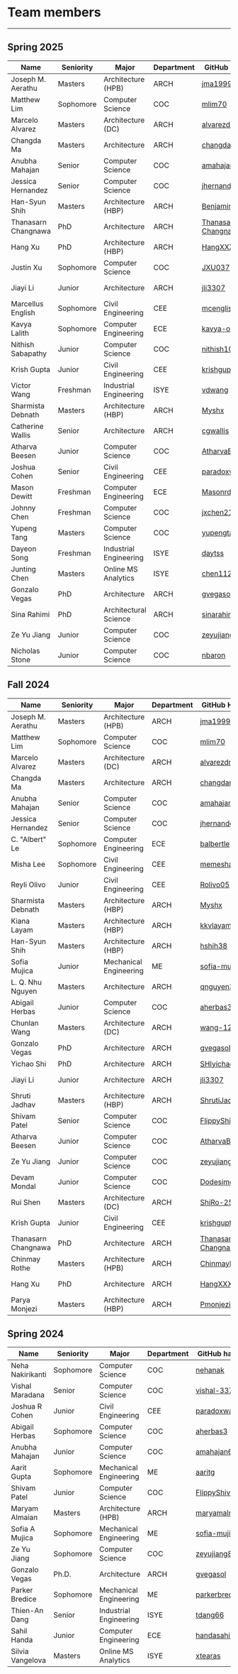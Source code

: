  <!-- Additional styles for landing page -->
  <style>
    /* Application header should be static for the landing page */
    .md-header {
      position: initial;
    }
    /* Hide navigation */
    @media screen and (min-width: 76.25em) {
      .md-sidebar--primary {
        display: none;
      }
    }
</style>

# Team members

---

## Spring 2025

| Name                | Seniority | Major                  | Department | GitHub Handle                                                 | Topic Area                                                            |
| ------------------- | --------- | ---------------------- | ---------- | ------------------------------------------------------------- | --------------------------------------------------------------------- |
| Joseph M. Aerathu   | Masters   | Architecture (HPB)     | ARCH       | [jma1999](https://github.com/jma1999)                         | [Energy-In-Buildings](25sp-energyinbuildings/README.md)               |
| Matthew Lim         | Sophomore | Computer Science       | COC        | [mlim70](https://github.com/mlim70)                           | [MPONC](25sp-mponc/README.md)                                         |
| Marcelo Alvarez     | Masters   | Architecture (DC)      | ARCH       | [alvarezdmarch](https://github.com/alvarezdmarch)             | [Microclimate-UMCF](25sp-microclimate-umcf/README.md)                 |
| Changda Ma          | Masters   | Architecture           | ARCH       | [changdama](https://github.com/changdama)                     | [Neuroarchitecture](25sp-neuroarchitecture/README.md)                 |
| Anubha Mahajan      | Senior    | Computer Science       | COC        | [amahajan68](https://github.com/amahajan68)                   | [Energy-In-Buildings](25sp-energyinbuildings/README.md)               |
| Jessica Hernandez   | Senior    | Computer Science       | COC        | [jhernandez312](https://github.com/jhernandez312)             | [Energy-In-Buildings](25sp-energyinbuildings/README.md)               |
| Han-Syun Shih       | Masters   | Architecture (HBP)     | ARCH       | [Benjaminhansyun](https://github.com/hshih38)                 | [Energy-In-Buildings](25sp-energyinbuildings/README.md)               |
| Thanasarn Changnawa | PhD       | Architecture           | ARCH       | [Thanasarn-Changnawa](https://github.com/Thanasarn-Changnawa) | [Microclimate-LSTM-Kriging](25sp-microclimate-lstm-kriging/README.md) |
| Hang Xu             | PhD       | Architecture (HBP)     | ARCH       | [HangXXXu](https://github.com/HangXXXu)                       | [Energy-In-Buildings](25sp-energyinbuildings/README.md)               |
| Justin Xu           | Sophomore | Computer Science       | COC        | [JXU037](https://github.com/JXU037)                           | [MPONC](25sp-mponc/README.md)                                         |
| Jiayi Li            | Junior    | Architecture           | ARCH       | [jli3307](https://github.com/jli3307)                         | [Energy-In-Buildings](25sp-energyinbuildings/README.md)               |
| Marcellus English   | Sophomore | Civil Engineering      | CEE        | [mcenglish](https://github.com/mcenglish)                     | [Microclimate-UMCF](25sp-microclimate-umcf/README.md)                 |
| Kavya Lalith        | Sophomore | Computer Engineering   | ECE        | [kavya-oop](https://github.com/kavya-oop)                     | [Energy-In-Buildings](25sp-energyinbuildings/README.md)               |
| Nithish Sabapathy   | Junior    | Computer Science       | COC        | [nithish101](https://github.com/nithish101)                   | [Microclimate-LSTM-Kriging](25sp-microclimate-lstm-kriging/README.md) |
| Krish Gupta         | Junior    | Civil Engineering      | CEE        | [krishgupta-CE](https://github.com/krishgupta-CE)             | [Microclimate-LSTM-Kriging](25sp-microclimate-lstm-kriging/README.md) |
| Victor Wang         | Freshman  | Industrial Engineering | ISYE       | [vdwang](https://github.com/vdwang)                           | [Microclimate-UMCF](25sp-microclimate-umcf/README.md)                 |
| Sharmista Debnath   | Masters   | Architecture (HBP)     | ARCH       | [Myshx](https://github.com/Myshx)                             | [Energy-In-Buildings](25sp-energyinbuildings/README.md)               |
| Catherine Wallis    | Senior    | Architecture           | ARCH       | [cgwallis](https://github.com/cgwallis)                       | [Neuroarchitecture](25sp-neuroarchitecture/README.md)                 |
| Atharva Beesen      | Junior    | Computer Science       | COC        | [AtharvaBeesen](https://github.com/AtharvaBeesen)             | [Mobility-PEI](25sp-mobility-pei/README.md)                           |
| Joshua Cohen        | Senior    | Civil Engineering      | CEE        | [paradoxwalk](https://github.com/paradoxwalk)                 | [Mobility-PEI](25sp-mobility-pei/README.md)                           |
| Mason Dewitt        | Freshman  | Computer Engineering   | ECE        | [Masonrd](https://github.com/Masonrd)                         | [Mobility-PEI](25sp-mobility-pei/README.md)                           |
| Johnny Chen         | Freshman  | Computer Science       | COC        | [jxchen21](https://github.com/jxchen21)                       | [Energy-In-Buildings](25sp-energyinbuildings/README.md)               |
| Yupeng Tang         | Masters   | Computer Science       | COC        | [yupengtang](https://github.com/yupengtang)                   | [Energy-In-Buildings](25sp-energyinbuildings/README.md)               |
| Dayeon Song         | Freshman  | Industrial Engineering | ISYE       | [daytss](https://github.com/daytss)                           | [Microclimate-LSTM-Kriging](25sp-microclimate-lstm-kriging/README.md) |
| Junting Chen        | Masters   | Online MS Analytics    | ISYE       | [chen112p](https://github.com/chen112p)                       | [Microclimate-UMCF](25sp-microclimate-umcf/README.md)                 |
| Gonzalo Vegas       | PhD       | Architecture           | ARCH       | [gvegasol](https://github.com/gvegasol)                       | [Microclimate-UMCF](25sp-microclimate-umcf/README.md)                 |
| Sina Rahimi         | PhD       | Architectural Science  | ARCH       | [sinarahimi](https://github.com/sinarhm)                      | [Microclimate-UMCF](25sp-microclimate-umcf/README.md)                 |
| Ze Yu Jiang         | Junior    | Computer Science       | COC        | [zeyujiang8800](https://github.com/zeyujiang8800)             | [Microclimate-LSTM-Kriging](25sp-microclimate-lstm-kriging/README.md) |
| Nicholas Stone      | Junior    | Computer Science       | COC        | [nbaron](https://github.com/nbaron)                           | [Mobility-PEI](25sp-mobility-pei/README.md)                           |

## Fall 2024

| Name                | Seniority | Major                  | Department | GitHub Handle                                                 | Topic Area                                                            |
| ------------------- | --------- | ---------------------- | ---------- | ------------------------------------------------------------- | --------------------------------------------------------------------- |
| Joseph M. Aerathu   | Masters   | Architecture (HPB)     | ARCH       | [jma1999](https://github.com/jma1999)                         | [Energy-In-Buildings-Com](24fa-energyinbuildings-com/README.md)       |
| Matthew Lim         | Sophomore | Computer Science       | COC        | [mlim70](https://github.com/mlim70)                           | [MPONC](24fa-mponc/README.md)                                         |
| Marcelo Alvarez     | Masters   | Architecture (DC)      | ARCH       | [alvarezdmarch](https://github.com/alvarezdmarch)             | [Microclimate-UMCF](24fa-microclimate-umcf/README.md)                 |
| Changda Ma          | Masters   | Architecture           | ARCH       | [changdama](https://github.com/changdama)                     | [Neuroarchitecture](24fa-neuroarchitecture/README.md)                 |
| Anubha Mahajan      | Senior    | Computer Science       | COC        | [amahajan68](https://github.com/amahajan68)                   | [Energy-In-Buildings-Com](24fa-energyinbuildings-com/README.md)       |
| Jessica Hernandez   | Senior    | Computer Science       | COC        | [jhernandez312](https://github.com/jhernandez312)             | [Energy-In-Buildings-Com](24fa-energyinbuildings-com/README.md)       |
| C. "Albert" Le      | Sophomore | Computer Engineering   | ECE        | [balbertle](https://github.com/balbertle)                     | [Mobility-PEI](24fa-mobility-pei/README.md)                           |
| Misha Lee           | Sophomore | Civil Engineering      | CEE        | [memesha](https://github.com/memesha)                         | [Neuroarchitecture](24fa-neuroarchitecture/README.md)                 |
| Reyli Olivo         | Junior    | Civil Engineering      | CEE        | [Rolivo05](https://github.com/Rolivo05)                       | [MPONC](24fa-mponc/README.md)                                         |
| Sharmista Debnath   | Masters   | Architecture (HBP)     | ARCH       | [Myshx](https://github.com/Myshx)                             | [Energy-In-Buildings-Res](24fa-energyinbuildings-res/README.md)       |
| Kiana Layam         | Masters   | Architecture (HBP)     | ARCH       | [kkvlayam](https://github.com/kkvlayam)                       | [Energy-In-Buildings-Res](24fa-energyinbuildings-res/README.md)       |
| Han-Syun Shih       | Masters   | Architecture (HBP)     | ARCH       | [hshih38](https://github.com/hshih38)                         | [Energy-In-Buildings-Com](24fa-energyinbuildings-com/README.md)       |
| Sofia Mujica        | Junior    | Mechanical Engineering | ME         | [sofia-mujica](https://github.com/sofia-mujica)               | [Microclimate-LSTM-Kriging](24fa-microclimate-lstm-kriging/README.md) |
| L. Q. Nhu Nguyen    | Masters   | Architecture           | ARCH       | [qnguyen322](https://github.com/qnguyen322)                   | [Neuroarchitecture](24fa-neuroarchitecture/README.md)                 |
| Abigail Herbas      | Junior    | Computer Science       | COC        | [aherbas3](https://github.com/aherbas3)                       | [Microclimate-LSTM-Kriging](24fa-microclimate-lstm-kriging/README.md) |
| Chunlan Wang        | Masters   | Architecture (DC)      | ARCH       | [wang-123-xi](https://github.com/wang-123-xi)                 | [Mobility-PEI](24fa-mobility-pei/README.md)                           |
| Gonzalo Vegas       | PhD       | Architecture           | ARCH       | [gvegasol](https://github.com/gvegasol)                       | [Microclimate-UMCF](24fa-microclimate-umcf/README.md)                 |
| Yichao Shi          | PhD       | Architecture           | ARCH       | [SHIyichao98](https://github.com/SHIyichao98)                 | [Mobility-PEI](24fa-mobility-pei/README.md)                           |
| Jiayi Li            | Junior    | Architecture           | ARCH       | [jli3307](https://github.com/jli3307)                         | [Energy-In-Buildings-Res](24fa-energyinbuildings-res/README.md)       |
| Shruti Jadhav       | Masters   | Architecture (HBP)     | ARCH       | [ShrutiJadhav27](https://github.com/ShrutiJadhav27)           | [Microclimate-UMCF](24fa-microclimate-umcf/README.md)                 |
| Shivam Patel        | Senior    | Computer Science       | COC        | [FlippyShivam](https://github.com/FlippyShivam)               | [Energy-In-Buildings-Res](24fa-energyinbuildings-res/README.md)       |
| Atharva Beesen      | Junior    | Computer Science       | COC        | [AtharvaBeesen](https://github.com/AtharvaBeesen)             | [Mobility-PEI](24fa-mobility-pei/README.md)                           |
| Ze Yu Jiang         | Junior    | Computer Science       | COC        | [zeyujiang8800](https://github.com/zeyujiang8800)             | [Microclimate-LSTM-Kriging](24fa-microclimate-lstm-kriging/README.md) |
| Devam Mondal        | Junior    | Computer Science       | COC        | [Dodesimo](https://github.com/Dodesimo)                       | [MPONC](24fa-mponc/README.md)                                         |
| Rui Shen            | Masters   | Architecture (DC)      | ARCH       | [ShiRo-25](https://github.com/ShiRo-25)                       | [Microclimate-UMCF](24fa-microclimate-umcf/README.md)                 |
| Krish Gupta         | Junior    | Civil Engineering      | CEE        | [krishgupta-CE](https://github.com/krishgupta-CE)             | [Microclimate-LSTM-Kriging](24fa-microclimate-lstm-kriging/README.md) |
| Thanasarn Changnawa | PhD       | Architecture           | ARCH       | [Thanasarn-Changnawa](https://github.com/Thanasarn-Changnawa) | [Microclimate-LSTM-Kriging](24fa-microclimate-lstm-kriging/README.md) |
| Chinmay Rothe       | Masters   | Architecture (HPB)     | ARCH       | [ChinmayR5](https://github.com/ChinmayR5)                     | [Microclimate-UMCF](24fa-microclimate-umcf/README.md)                 |
| Hang Xu             | PhD       | Architecture           | ARCH       | [HangXXXu](https://github.com/HangXXXu)                       | [Energy-In-Buildings](projects/24fa/README.md)                        |
| Parya Monjezi       | Masters   | Architecture (HBP)     | ARCH       | [Pmonjezi3](https://github.com/Pmonjezi3)                     | [Neuroarchitecture](24fa-neuroarchitecture/README.md)                 |

## Spring 2024

| Name             | Seniority | Major                  | Department | GitHub handle                                     | Topic Area                                                 |
| ---------------- | --------- | ---------------------- | ---------- | ------------------------------------------------- | ---------------------------------------------------------- |
| Neha Nakirikanti | Sophomore | Computer Science       | COC        | [nehanak](https://github.com/nehanak)             | [Mobility-1](24sp-mobility-1/README.md)                    |
| Vishal Maradana  | Senior    | Computer Science       | COC        | [vishal-337](https://github.com/vishal-337)       | [Mobility-1](24sp-mobility-1/README.md)                    |
| Joshua R Cohen   | Junior    | Civil Engineering      | CEE        | [paradoxwalk](https://github.com/paradoxwalk)     | [Mobility-1](24sp-mobility-1/README.md)                    |
| Abigail Herbas   | Sophomore | Computer Science       | COC        | [aherbas3](https://github.com/aherbas3)           | [Energy-In-Buildings](24sp-energyinbuildings/README.md)    |
| Anubha Mahajan   | Junior    | Computer Science       | COC        | [amahajan68](https://github.com/amahajan68)       | [Energy-In-Buildings](24sp-energyinbuildings/README.md)    |
| Aarit Gupta      | Sophomore | Mechanical Engineering | ME         | [aaritg](https://github.com/aaritg)               | [Energy-In-Buildings](24sp-energyinbuildings/README.md)    |
| Shivam Patel     | Junior    | Computer Science       | COC        | [FlippyShivam](https://github.com/FlippyShivam)   | [Energy-In-Buildings](24sp-energyinbuildings/README.md)    |
| Maryam Almaian   | Masters   | Architecture (HPB)     | ARCH       | [maryamalmaian](https://github.com/maryamalmaian) | [Microclimate](24sp-microclimate/README.md)                |
| Sofia A Mujica   | Sophomore | Mechanical Engineering | ME         | [sofia-mujica](https://github.com/sofia-mujica)   | [Microclimate](24sp-microclimate/README.md)                |
| Ze Yu Jiang      | Sophomore | Computer Science       | COC        | [zeyujiang8800](https://github.com/zeyujiang8800) | [Microclimate](24sp-microclimate/README.md)                |
| Gonzalo Vegas    | Ph.D.     | Architecture           | ARCH       | [gvegasol](https://github.com/gvegasol)           | [Mobility-2](24sp-mobility-2/README.md)                    |
| Parker Bredice   | Sophomore | Mechanical Engineering | ME         | [parkerbredice](https://github.com/parkerbredice) | [Mobility-2](24sp-mobility-2/README.md)                    |
| Thien-An Dang    | Senior    | Industrial Engineering | ISYE       | [tdang66](https://github.com/tdang66)             | [Mobility-2](24sp-mobility-2/README.md)                    |
| Sahil Handa      | Junior    | Computer Engineering   | ECE        | [handasahil](https://github.com/handasahil)       | [Mobility-2](24sp-mobility-2/README.md)                    |
| Silvia Vangelova | Masters   | Online MS Analytics    | ISYE       | [xtearas](https://github.com/xtearas)             | [Sp24](https://vip-smur.github.io/projects/24sp/README.md) |

